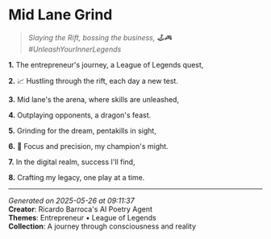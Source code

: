 # Mid Lane Grind

> *Slaying the Rift, bossing the business, 🕹️🎮 #UnleashYourInnerLegends*

**1.** The entrepreneur's journey, a League of Legends quest,


**2.** 📈 Hustling through the rift, each day a new test.


**3.** Mid lane's the arena, where skills are unleashed,


**4.** Outplaying opponents, a dragon's feast.


**5.** Grinding for the dream, pentakills in sight,


**6.** 💪 Focus and precision, my champion's might.


**7.** In the digital realm, success I'll find,


**8.** Crafting my legacy, one play at a time.



---

*Generated on 2025-05-26 at 09:11:37*  
**Creator**: Ricardo Barroca's AI Poetry Agent  
**Themes**: Entrepreneur • League of Legends  
**Collection**: A journey through consciousness and reality